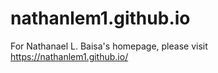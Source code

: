 # nathanlem1.github.io
For Nathanael L. Baisa's homepage, please visit https://nathanlem1.github.io/
